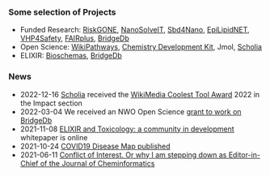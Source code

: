 ### Some selection of Projects

* Funded Research: [RiskGONE](https://github.com/h2020-riskgone), [NanoSolveIT](https://github.com/nanosolveIT/), [Sbd4Nano](https://github.com/h2020-sbd4nano), [EpiLipidNET](https://www.epilipid.net/), [VHP4Safety](https://twitter.com/vhp4safety), [FAIRplus](https://github.com/FAIRplus/the-fair-cookbook), [BridgeDb](https://github.com/bridgedb)
* Open Science: [WikiPathways](https://github.com/wikipathways), [Chemistry Development Kit](https://github.com/cdk), Jmol, [Scholia](https://github.com/wdscholia)
* ELIXIR: [Bioschemas](https://github.com/bioschemas/), [BridgeDb](https://github.com/bridgedb)

### News

* 2022-12-16 [Scholia](https://github.com/wdscholia/scholia) received the [WikiMedia Coolest Tool Award](https://meta.wikimedia.org/wiki/Coolest_Tool_Award) 2022 in the Impact section
* 2022-03-04 We received an NWO Open Science [grant to work on BridgeDb](https://chem-bla-ics.blogspot.com/2022/03/bridgedb-nwo-grant-update-1-first-steps.html?q=nwo)
* 2021-11-08 [ELIXIR and Toxicology: a community in development](https://f1000research.com/articles/10-1129) whitepaper is online
* 2021-10-24 [COVID19 Disease Map published](https://twitter.com/bigcat_UM/status/1450429878042599426)
* 2021-06-11 [Conflict of Interest. Or why I am stepping down as Editor-in-Chief of the Journal of Cheminformatics](https://twitter.com/egonwillighagen/status/1403299501947899907)
